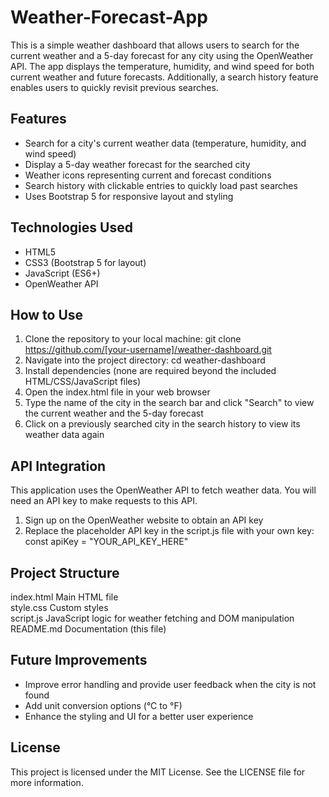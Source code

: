 # Weather-Forecast-App

This is a simple weather dashboard that allows users to search for the current weather and a 5-day forecast for any city using the OpenWeather API. The app displays the temperature, humidity, and wind speed for both current weather and future forecasts. Additionally, a search history feature enables users to quickly revisit previous searches.

## Features
- Search for a city's current weather data (temperature, humidity, and wind speed)
- Display a 5-day weather forecast for the searched city
- Weather icons representing current and forecast conditions
- Search history with clickable entries to quickly load past searches
- Uses Bootstrap 5 for responsive layout and styling

## Technologies Used
- HTML5
- CSS3 (Bootstrap 5 for layout)
- JavaScript (ES6+)
- OpenWeather API

## How to Use
1. Clone the repository to your local machine:
   git clone https://github.com/[your-username]/weather-dashboard.git
2. Navigate into the project directory:
   cd weather-dashboard
3. Install dependencies (none are required beyond the included HTML/CSS/JavaScript files)
4. Open the index.html file in your web browser
5. Type the name of the city in the search bar and click "Search" to view the current weather and the 5-day forecast
6. Click on a previously searched city in the search history to view its weather data again

## API Integration

This application uses the OpenWeather API to fetch weather data. You will need an API key to make requests to this API.

1. Sign up on the OpenWeather website to obtain an API key
2. Replace the placeholder API key in the script.js file with your own key:
   const apiKey = "YOUR_API_KEY_HERE"

## Project Structure

index.html         Main HTML file  
style.css          Custom styles  
script.js          JavaScript logic for weather fetching and DOM manipulation  
README.md          Documentation (this file)

## Future Improvements
- Improve error handling and provide user feedback when the city is not found
- Add unit conversion options (°C to °F)
- Enhance the styling and UI for a better user experience

## License
This project is licensed under the MIT License. See the LICENSE file for more information.
